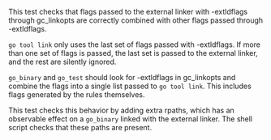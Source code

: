 This test checks that flags passed to the external linker with -extldflags
through gc_linkopts are correctly combined with other flags passed through
-extldflags.

`go tool link` only uses the last set of flags passed with -extldflags. If more
than one set of flags is passed, the last set is passed to the external linker,
and the rest are silently ignored.

`go_binary` and `go_test` should look for -extldflags in gc_linkopts and
combine the flags into a single list passed to `go tool link`. This includes
flags generated by the rules themselves.

This test checks this behavior by adding extra rpaths, which has an observable
effect on a `go_binary` linked with the external linker. The shell script checks
that these paths are present.
